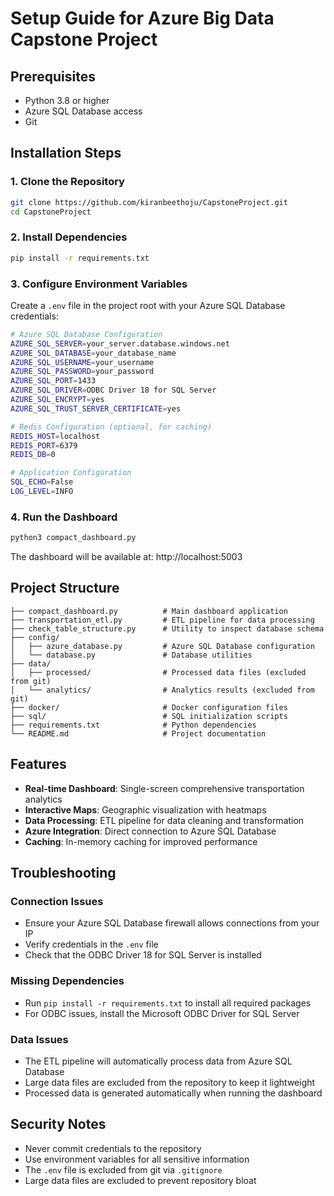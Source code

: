 # Setup Guide for Azure Big Data Capstone Project

## Prerequisites

- Python 3.8 or higher
- Azure SQL Database access
- Git

## Installation Steps

### 1. Clone the Repository
```bash
git clone https://github.com/kiranbeethoju/CapstoneProject.git
cd CapstoneProject
```

### 2. Install Dependencies
```bash
pip install -r requirements.txt
```

### 3. Configure Environment Variables
Create a `.env` file in the project root with your Azure SQL Database credentials:

```bash
# Azure SQL Database Configuration
AZURE_SQL_SERVER=your_server.database.windows.net
AZURE_SQL_DATABASE=your_database_name
AZURE_SQL_USERNAME=your_username
AZURE_SQL_PASSWORD=your_password
AZURE_SQL_PORT=1433
AZURE_SQL_DRIVER=ODBC Driver 18 for SQL Server
AZURE_SQL_ENCRYPT=yes
AZURE_SQL_TRUST_SERVER_CERTIFICATE=yes

# Redis Configuration (optional, for caching)
REDIS_HOST=localhost
REDIS_PORT=6379
REDIS_DB=0

# Application Configuration
SQL_ECHO=False
LOG_LEVEL=INFO
```

### 4. Run the Dashboard
```bash
python3 compact_dashboard.py
```

The dashboard will be available at: http://localhost:5003

## Project Structure

```
├── compact_dashboard.py          # Main dashboard application
├── transportation_etl.py         # ETL pipeline for data processing
├── check_table_structure.py      # Utility to inspect database schema
├── config/
│   ├── azure_database.py         # Azure SQL Database configuration
│   └── database.py               # Database utilities
├── data/
│   ├── processed/                # Processed data files (excluded from git)
│   └── analytics/                # Analytics results (excluded from git)
├── docker/                       # Docker configuration files
├── sql/                          # SQL initialization scripts
├── requirements.txt              # Python dependencies
└── README.md                     # Project documentation
```

## Features

- **Real-time Dashboard**: Single-screen comprehensive transportation analytics
- **Interactive Maps**: Geographic visualization with heatmaps
- **Data Processing**: ETL pipeline for data cleaning and transformation
- **Azure Integration**: Direct connection to Azure SQL Database
- **Caching**: In-memory caching for improved performance

## Troubleshooting

### Connection Issues
- Ensure your Azure SQL Database firewall allows connections from your IP
- Verify credentials in the `.env` file
- Check that the ODBC Driver 18 for SQL Server is installed

### Missing Dependencies
- Run `pip install -r requirements.txt` to install all required packages
- For ODBC issues, install the Microsoft ODBC Driver for SQL Server

### Data Issues
- The ETL pipeline will automatically process data from Azure SQL Database
- Large data files are excluded from the repository to keep it lightweight
- Processed data is generated automatically when running the dashboard

## Security Notes

- Never commit credentials to the repository
- Use environment variables for all sensitive information
- The `.env` file is excluded from git via `.gitignore`
- Large data files are excluded to prevent repository bloat 